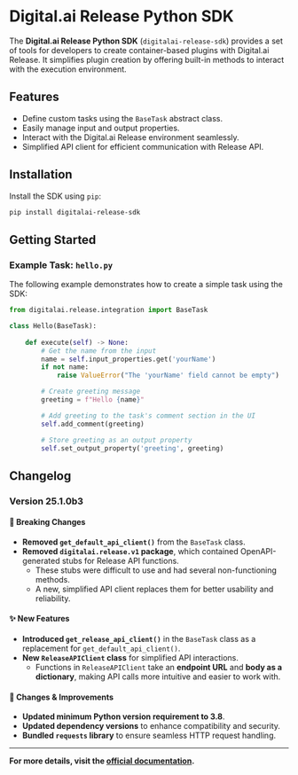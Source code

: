 # Digital.ai Release Python SDK

The **Digital.ai Release Python SDK** (`digitalai-release-sdk`) provides a set of tools for developers to create container-based plugins with Digital.ai Release. It simplifies plugin creation by offering built-in methods to interact with the execution environment.

## Features
- Define custom tasks using the `BaseTask` abstract class.
- Easily manage input and output properties.
- Interact with the Digital.ai Release environment seamlessly.
- Simplified API client for efficient communication with Release API.


## Installation
Install the SDK using `pip`:

```sh
pip install digitalai-release-sdk
```

## Getting Started

### Example Task: `hello.py`

The following example demonstrates how to create a simple task using the SDK:

```python
from digitalai.release.integration import BaseTask

class Hello(BaseTask):
    
    def execute(self) -> None:
        # Get the name from the input
        name = self.input_properties.get('yourName')
        if not name:
            raise ValueError("The 'yourName' field cannot be empty")

        # Create greeting message
        greeting = f"Hello {name}"

        # Add greeting to the task's comment section in the UI
        self.add_comment(greeting)

        # Store greeting as an output property
        self.set_output_property('greeting', greeting)
```

## Changelog
### Version 25.1.0b3

#### 🚨 Breaking Changes
- **Removed `get_default_api_client()`** from the `BaseTask` class.
- **Removed `digitalai.release.v1` package**, which contained OpenAPI-generated stubs for Release API functions.
  - These stubs were difficult to use and had several non-functioning methods.
  - A new, simplified API client replaces them for better usability and reliability.

#### ✨ New Features
- **Introduced `get_release_api_client()`** in the `BaseTask` class as a replacement for `get_default_api_client()`.
- **New `ReleaseAPIClient` class** for simplified API interactions.
  - Functions in `ReleaseAPIClient` take an **endpoint URL** and **body as a dictionary**, making API calls more intuitive and easier to work with.

#### 🔧 Changes & Improvements
- **Updated minimum Python version requirement to 3.8**.
- **Updated dependency versions** to enhance compatibility and security.
- **Bundled `requests` library** to ensure seamless HTTP request handling.

---
**For more details, visit the [official documentation](https://docs.digital.ai/release/docs/next/category/python-sdk).**

